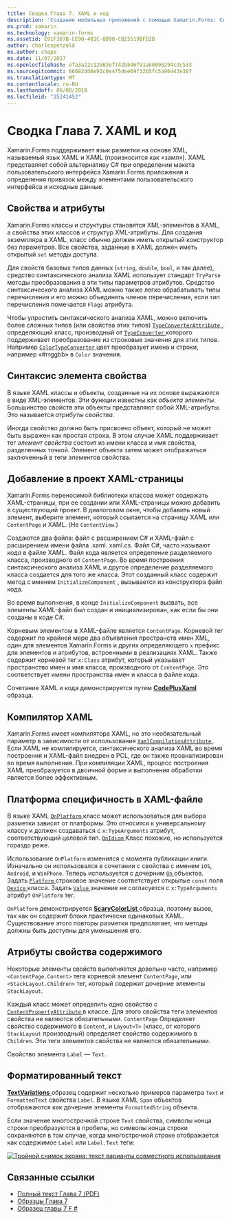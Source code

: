 ```yaml
---
title: Сводка Глава 7. XAML и код
description: 'Создание мобильных приложений с помощью Xamarin.Forms: Сводка Глава 7. XAML и код'
ms.prod: xamarin
ms.technology: xamarin-forms
ms.assetid: E91F387B-CE90-481C-8D90-CB25519BFD2B
author: charlespetzold
ms.author: chape
ms.date: 11/07/2017
ms.openlocfilehash: efa3a22c12983ef742bb46f91ab6096294cdc533
ms.sourcegitcommit: 66682dd8e93c0e4f5dee69f32b5fc5a96443e307
ms.translationtype: MT
ms.contentlocale: ru-RU
ms.lasthandoff: 06/08/2018
ms.locfileid: "35241452"
---
```

# <a name="summary-of-chapter-7-xaml-vs-code"></a>Сводка Глава 7. XAML и код

Xamarin.Forms поддерживает язык разметки на основе XML, называемый язык XAML и XAML (произносится как «замл»). XAML представляет собой альтернативу C# при определении макета пользовательского интерфейса Xamarin.Forms приложения и определения привязок между элементами пользовательского интерфейса и исходные данные.

## <a name="properties-and-attributes"></a>Свойства и атрибуты

Xamarin.Forms классы и структуры становятся XML-элементов в XAML, а свойства этих классов и структур XML-атрибуты. Для создания экземпляра в XAML, класс обычно должен иметь открытый конструктор без параметров. Все свойства, заданные в XAML должен иметь открытый `set` методы доступа.

Для свойств базовых типов данных (`string`, `double`, `bool`, и так далее), средство синтаксического анализа XAML использует стандарт `TryParse` методы преобразования в эти типы параметров атрибутов. Средство синтаксического анализа XAML можно также легко обрабатывать типы перечисления и его можно объединять членов перечисления, если тип перечисления помечается `Flags` атрибута.

Чтобы упростить синтаксического анализа XAML, можно включить более сложных типов (или свойства этих типов) [ `TypeConverterAttribute` ](https://developer.xamarin.com/api/type/Xamarin.Forms.TypeConverterAttribute/) , определяющий класс, производный от [ `TypeConverter` ](https://developer.xamarin.com/api/type/Xamarin.Forms.TypeConverter/) которого поддерживает преобразование из строковые значения для этих типов. Например [ `ColorTypeConverter` ](https://developer.xamarin.com/api/type/Xamarin.Forms.ColorTypeConverter/) цвет преобразует имена и строки, например «#rrggbb» в `Color` значения.

## <a name="property-element-syntax"></a>Синтаксис элемента свойства

В языке XAML классы и объекты, созданные на их основе выражаются в виде XML-элементов. Эти функции известны как *объекта элементы*. Большинство свойств эти объекты представляют собой XML-атрибуты. Это называется *атрибуты свойства*.

Иногда свойство должно быть присвоено объект, который не может быть выражен как простая строка. В этом случае XAML поддерживает тег *элемент свойства* состоит из имени класса и имя свойства, разделенных точкой. Элемент объекта затем может отображаться заключенный в теги элементов свойства.

## <a name="adding-a-xaml-page-to-your-project"></a>Добавление в проект XAML-страницы

Xamarin.Forms переносимой библиотеки классов может содержать XAML-страницы, при ее создании или XAML-страницы можно добавить в существующий проект. В диалоговом окне, чтобы добавить новый элемент, выберите элемент, который ссылается на страницу XAML или `ContentPage` и XAML. (Не `ContentView`.)

Создаются два файла: файл с расширением C# и XAML-файл с расширением имени файла .xaml. xaml.cs. Файл C#, часто называют *кода* в файле XAML. Файл кода является определение разделяемого класса, производного от `ContentPage`. Во время построения синтаксического анализа XAML и другое определение разделяемого класса создается для того же класса. Этот созданный класс содержит метод с именем `InitializeComponent` , вызывается из конструктора файл кода.

Во время выполнения, в конце `InitializeComponent` вызвать, все элементы XAML-файл был создан и инициализирован, как если бы они созданы в коде C#.

Корневым элементом в XAML-файле является `ContentPage`. Корневой тег содержит по крайней мере два объявления пространств имен XML, один для элементов Xamarin.Forms и других определяющего `x` префикс для элементов и атрибутов, встроенными в реализациях XAML. Также содержит корневой тег `x:Class` атрибут, который указывает пространство имен и имя класса, производного от `ContentPage`. Это соответствует имени пространства имен и класса в файле кода.

Сочетание XAML и кода демонстрируется путем [ **CodePlusXaml** ](https://github.com/xamarin/xamarin-forms-book-samples/tree/master/Chapter07) образца.

## <a name="the-xaml-compiler"></a>Компилятор XAML

Xamarin.Forms имеет компилятора XAML, но это необязательный параметр в зависимости от использования [ `XamlCompilationAttribute` ](https://developer.xamarin.com/api/type/Xamarin.Forms.Xaml.XamlCompilationAttribute/). Если XAML не компилируется, синтаксического анализа XAML во время построения и XAML-файл внедрен в PCL, где он также проанализирован во время выполнения. При компиляции XAML, процесс построения XAML преобразуется в двоичной форме и выполнения обработки является более эффективным.

## <a name="platform-specificity-in-the-xaml-file"></a>Платформа специфичность в XAML-файле

В языке XAML [ `OnPlatform` ](https://developer.xamarin.com/api/type/Xamarin.Forms.OnPlatform%3CT%3E/) класс может использоваться для выбора разметки зависят от платформы. Это относится к универсальному классу и должен создаваться с `x:TypeArguments` атрибут, соответствующий целевой тип. [ `OnIdiom` ](https://developer.xamarin.com/api/type/Xamarin.Forms.OnIdiom%3CT%3E/) Класс похожие, но используется гораздо реже.

Использование `OnPlatform` изменился с момента публикации книги. Изначально он использовался в сочетании с свойства с именем `iOS`, `Android`, и `WinPhone`. Теперь используется с дочерним [ `On` ](https://developer.xamarin.com/api/type/Xamarin.Forms.On/) объектов. Задать [ `Platform` ](https://developer.xamarin.com/api/property/Xamarin.Forms.On.Platform/) строковое значение соответствует открытые `const` поля [ `Device` ](https://developer.xamarin.com/api/type/Xamarin.Forms.Device/) класса. Задать [ `Value` ](https://developer.xamarin.com/api/property/Xamarin.Forms.On.Value/) значение не согласуется с `x:TypeArguments` атрибут `OnPlatform` тег.

`OnPlatform` демонстрируется [ **ScaryColorList** ](https://github.com/xamarin/xamarin-forms-book-samples/tree/master/Chapter07/ScaryColorList) образца, поэтому вызов, так как он содержит блоки практически одинаковых XAML. Существование этого повторы разметки предполагает, что методы должны быть доступны для уменьшения его.

## <a name="the-content-property-attributes"></a>Атрибуты свойства содержимого

Некоторые элементы свойств выполняется довольно часто, например `<ContentPage.Content>` тега корневой элемент `ContentPage`, или `<StackLayout.Children>` тег, который содержит дочерние элементы `StackLayout`.

Каждый класс может определить одно свойство с [ `ContentPropertyAttribute` ](https://developer.xamarin.com/api/type/Xamarin.Forms.ContentPropertyAttribute/) в классе. Для этого свойства теги элементов свойства не являются обязательными. `ContentPage` Определяет свойство содержимого в `Content`, и `Layout<T>` (класс, от которого `StackLayout` производный) определяет свойство содержимого в `Children`. Эти теги элементов свойства не являются обязательными.

Свойство элемента `Label` — `Text`.

## <a name="formatted-text"></a>Форматированный текст

[ **TextVariations** ](https://github.com/xamarin/xamarin-forms-book-samples/tree/master/Chapter07/TextVariations) образец содержит несколько примеров параметра `Text` и `FormattedText` свойства `Label`. В языке XAML `Span` объектов отображаются как дочерние элементы `FormattedString` объекта.

 Если значение многострочной строке `Text` свойства, символы конца строки преобразуются в пробелы, но символы конца строки сохраняются в том случае, когда многострочной строке отображается как содержимое `Label` или `Label.Text` теги:

 [![Тройной снимок экрана: текст варианты совместного использования](images/ch07fg03-small.png "варианты текст в формате")](images/ch07fg03-large.png#lightbox "вариации в формате текста")



## <a name="related-links"></a>Связанные ссылки

- [Полный текст Глава 7 (PDF)](https://download.xamarin.com/developer/xamarin-forms-book/XamarinFormsBook-Ch07-Apr2016.pdf)
- [Образцы Глава 7](https://github.com/xamarin/xamarin-forms-book-samples/tree/master/Chapter07)
- [Образец главы 7 F #](https://github.com/xamarin/xamarin-forms-book-samples/tree/master/Chapter07/FS/CodePlusXaml)

